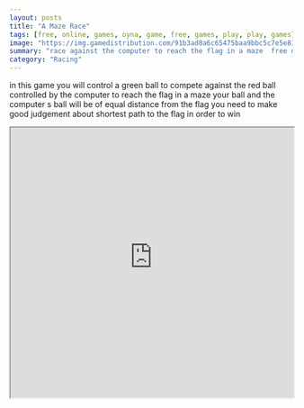 ```yaml
---
layout: posts
title: "A Maze Race"
tags: [free, online, games, oyna, game, free, games, play, play, games]
image: "https://img.gamedistribution.com/91b3ad8a6c65475baa9bbc5c7e5e81cf.jpg"
summary: "race against the computer to reach the flag in a maze  free online games oyna game free games play play games"
category: "Racing"
---
```


in this game you will control a green ball to compete against the red ball controlled by the computer to reach the flag in a maze your ball and the computer s ball will be of equal distance from the flag you need to make good judgement about shortest path to the flag in order to win

<iframe width="100%" height="480px;" src="https://html5.gamedistribution.com/91b3ad8a6c65475baa9bbc5c7e5e81cf/"></iframe>